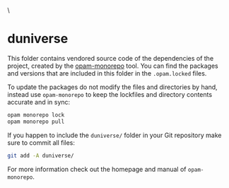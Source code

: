 \
# duniverse

This folder contains vendored source code of the dependencies of the project,
created by the [opam-monorepo](https://github.com/ocamllabs/opam-monorepo)
tool. You can find the packages and versions that are included in this folder
in the `.opam.locked` files.

To update the packages do not modify the files and directories by hand, instead
use `opam-monorepo` to keep the lockfiles and directory contents accurate and
in sync:

```sh
opam monorepo lock 
opam monorepo pull
```

If you happen to include the `duniverse/` folder in your Git repository make
sure to commit all files:

```sh
git add -A duniverse/
```

For more information check out the homepage and manual of `opam-monorepo`.
